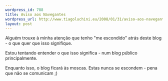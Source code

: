 ```yaml
--- 
wordpress_id: 788
title: Aviso aos Navegantes
wordpress_url: http://www.tiagoluchini.eu/2008/01/31/aviso-aos-navegantes-2/
layout: post
---
```

Alguém trouxe à minha atenção que tenho "me escondido" atrás deste blog - o que quer que isso signifique.

Estou tentando entender o que isso significa - num blog público principalmente.

Enquanto isso, o blog ficará às moscas. Estas nunca se escondem - pena que não se comunicam ;)
